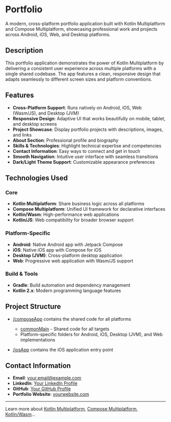 # Portfolio

A modern, cross-platform portfolio application built with Kotlin Multiplatform and Compose Multiplatform, showcasing professional work and projects across Android, iOS, Web, and Desktop platforms.

## Description

This portfolio application demonstrates the power of Kotlin Multiplatform by delivering a consistent user experience across multiple platforms with a single shared codebase. The app features a clean, responsive design that adapts seamlessly to different screen sizes and platform conventions.

## Features

- **Cross-Platform Support**: Runs natively on Android, iOS, Web (Wasm/JS), and Desktop (JVM)
- **Responsive Design**: Adaptive UI that works beautifully on mobile, tablet, and desktop screens
- **Project Showcase**: Display portfolio projects with descriptions, images, and links
- **About Section**: Professional profile and biography
- **Skills & Technologies**: Highlight technical expertise and competencies
- **Contact Information**: Easy ways to connect and get in touch
- **Smooth Navigation**: Intuitive user interface with seamless transitions
- **Dark/Light Theme Support**: Customizable appearance preferences

## Technologies Used

### Core
- **Kotlin Multiplatform**: Share business logic across all platforms
- **Compose Multiplatform**: Unified UI framework for declarative interfaces
- **Kotlin/Wasm**: High-performance web applications
- **Kotlin/JS**: Web compatibility for broader browser support

### Platform-Specific
- **Android**: Native Android app with Jetpack Compose
- **iOS**: Native iOS app with Compose for iOS
- **Desktop (JVM)**: Cross-platform desktop application
- **Web**: Progressive web application with Wasm/JS support

### Build & Tools
- **Gradle**: Build automation and dependency management
- **Kotlin 2.x**: Modern programming language features

## Project Structure

* [/composeApp](./composeApp/src) contains the shared code for all platforms
  - [commonMain](./composeApp/src/commonMain/kotlin) - Shared code for all targets
  - Platform-specific folders for Android, iOS, Desktop (JVM), and Web implementations

* [/iosApp](./iosApp/iosApp) contains the iOS application entry point

## Contact Information

- **Email**: your.email@example.com
- **LinkedIn**: [Your LinkedIn Profile](https://www.linkedin.com/in/ronjiemanon)
- **GitHub**: [Your GitHub Profile](https://github.com/itsmeronjie)
- **Portfolio Website**: [yourwebsite.com](https://https://portfolio-rdmanon.vercel.app/)


---

Learn more about [Kotlin Multiplatform](https://www.jetbrains.com/help/kotlin-multiplatform-dev/get-started.html),
[Compose Multiplatform](https://github.com/JetBrains/compose-multiplatform/#compose-multiplatform),
[Kotlin/Wasm](https://kotl.in/wasm/)…
